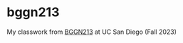 # bggn213
My classwork from [BGGN213](https://bioboot.github.io/bggn213_F23) at UC San Diego (Fall 2023)

